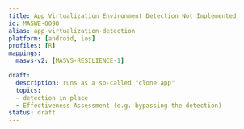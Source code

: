 ```yaml
---
title: App Virtualization Environment Detection Not Implemented
id: MASWE-0098
alias: app-virtualization-detection
platform: [android, ios]
profiles: [R]
mappings:
  masvs-v2: [MASVS-RESILIENCE-1]

draft:
  description: runs as a so-called "clone app"
  topics:
  - detection in place
  - Effectiveness Assessment (e.g. bypassing the detection)
status: draft
---
```



